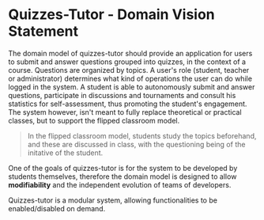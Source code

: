 # Quizzes-Tutor - Domain Vision Statement

The domain model of quizzes-tutor should provide an application for users to submit and answer questions grouped into quizzes, in the context of a course. Questions are organized by topics. A user's role (student, teacher or administrator) determines what kind of operations the user can do while logged in the system. A student is able to autonomously submit and answer questions, participate in discussions and tournaments and consult his statistics for self-assessment, thus promoting the student's engagement. The system however, isn't meant to fully replace theoretical or practical classes, but to support the flipped classroom model. 

>In the flipped classroom model, students study the topics beforehand, and these are discussed in class, with the questioning being of the initative of the student.

One of the goals of quizzes-tutor is for the system to be developed by students themselves, therefore the domain model is designed to allow **modifiability** and the independent evolution of teams of developers. 

Quizzes-tutor is a modular system, allowing functionalities to be enabled/disabled on demand.
